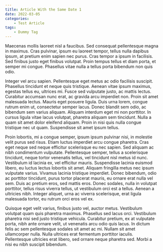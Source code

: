 ```yaml
---
title: Article With the Same Date 1
date: 2022-03-05
categories:
    - Test Article
tags:
    - Dummy Tag
---
```


Maecenas mollis laoreet nisl a faucibus. Sed consequat pellentesque magna in maximus. Cras pulvinar, ipsum eu laoreet tempor, tellus nulla dapibus ipsum, at pretium enim sapien nec purus. Cras tempor a ipsum in facilisis. Sed finibus justo eget finibus volutpat. Proin tempus tellus et diam porta, et semper mi congue. Phasellus vitae nulla a tellus porta bibendum non quis odio.

<!-- summary -->

Integer vel arcu sapien. Pellentesque eget metus ac odio facilisis suscipit. Phasellus tincidunt et neque quis tristique. Aenean vitae ipsum maximus, egestas tellus eu, ultrices mi. Fusce sed vulputate justo, ac mattis lectus. Curabitur accumsan nunc erat, ac gravida arcu imperdiet non. Proin sit amet malesuada lectus. Mauris eget posuere ligula. Duis urna lorem, congue rutrum enim ut, consectetur semper lacus. Donec blandit sem odio, ac bibendum sem varius aliquam. Aliquam interdum eget mi non porttitor. In cursus ligula vitae lacus volutpat, pharetra aliquam sem tincidunt. Nulla a quam sit amet dolor eleifend aliquam. Proin in nisi quis nulla congue tristique nec ut quam. Suspendisse sit amet ipsum tellus.

Proin lobortis, mi a congue semper, ipsum ipsum pulvinar nisi, in molestie velit purus sed risus. Etiam luctus imperdiet arcu congue pharetra. Cras eget neque sed neque efficitur scelerisque eu nec sapien. Sed aliquam ac nibh condimentum vulputate. Pellentesque semper, tellus a scelerisque tincidunt, neque tortor venenatis tellus, vel tincidunt nisl metus id nunc. Vestibulum id lacinia ex, vel efficitur mauris. Suspendisse lacinia euismod libero, eu luctus lectus lobortis sit amet. Aliquam fringilla metus nec ipsum vulputate varius. Vivamus lacinia tristique imperdiet. Donec bibendum, odio ac porttitor tincidunt, purus tortor placerat mauris, eu ornare erat nulla vel sem. Duis ac pretium eros, sed mattis eros. Donec sodales, nulla in volutpat porttitor, tellus risus viverra tellus, ut vestibulum orci est a tellus. Aenean a ultricies nibh. Integer aliquet, urna ac viverra scelerisque, erat ligula malesuada tortor, eu rutrum orci eros vel ex.

Quisque eget velit varius, finibus justo vel, auctor metus. Vestibulum volutpat quam quis pharetra maximus. Phasellus sed lacus orci. Vestibulum pharetra nisi sed justo tristique vehicula. Curabitur pretium, ex at vulputate porta, nibh ante ornare velit, ut venenatis arcu odio quis lacus. In dictum felis ac sem pellentesque sodales sit amet ac mi. Nullam sit amet ullamcorper nulla. Nulla ultrices erat fermentum porttitor iaculis. Pellentesque ultricies erat libero, sed ornare neque pharetra sed. Morbi a nisi eu nibh suscipit bibendum. 